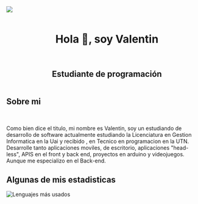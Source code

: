 
<!--horizontal divider(gradiant)-->
<img src="https://user-images.githubusercontent.com/73097560/115834477-dbab4500-a447-11eb-908a-139a6edaec5c.gif">

<!--h1 without bottom border-->
<div id="user-content-toc">
  <ul align="center">
    <summary><h1 style="display: inline-block">Hola 👋, soy Valentin</h1></summary>
  </ul>
</div>




<!--h2 without bottom border-->
<div id="user-content-toc">
  <ul align="center">
    <summary><h2 style="display: inline-block">Estudiante de programación</h2></summary>
  </ul>
</div>

## **Sobre mi**

<br>

Como bien dice el titulo, mi nombre es Valentin, soy un estudiando de desarrollo de software actualmente estudiando la Licenciatura en Gestion Informatica en la Uai y recibido , en Tecnico en programacion en la UTN. Desarrolle tanto aplicaciones moviles, de escritorio, aplicaciones "head-less", APIS en el front y back end, proyectos en arduino y videojuegos. Aunque me especializo en el Back-end. 

  ## Algunas de mis estadisticas
  ![Lenguajes más usados](https://github-readme-stats.vercel.app/api/top-langs/?username=ValentinGradia&layout=compact&theme=tokyonight)








